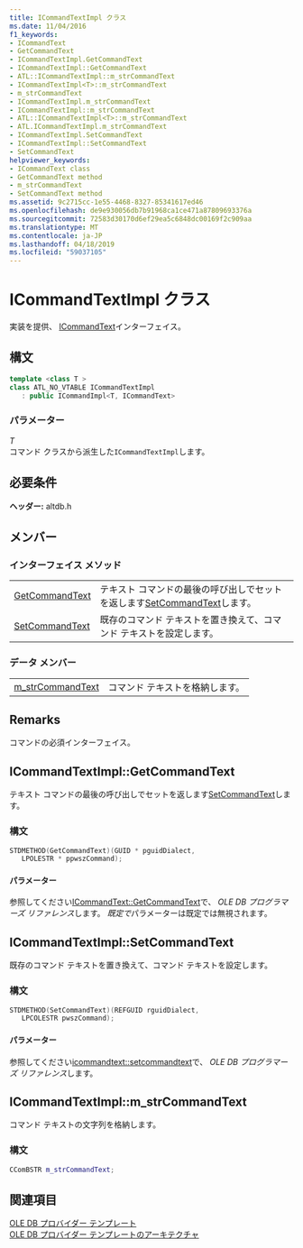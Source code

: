 ```yaml
---
title: ICommandTextImpl クラス
ms.date: 11/04/2016
f1_keywords:
- ICommandText
- GetCommandText
- ICommandTextImpl.GetCommandText
- ICommandTextImpl::GetCommandText
- ATL::ICommandTextImpl::m_strCommandText
- ICommandTextImpl<T>::m_strCommandText
- m_strCommandText
- ICommandTextImpl.m_strCommandText
- ICommandTextImpl::m_strCommandText
- ATL::ICommandTextImpl<T>::m_strCommandText
- ATL.ICommandTextImpl.m_strCommandText
- ICommandTextImpl.SetCommandText
- ICommandTextImpl::SetCommandText
- SetCommandText
helpviewer_keywords:
- ICommandText class
- GetCommandText method
- m_strCommandText
- SetCommandText method
ms.assetid: 9c2715cc-1e55-4468-8327-85341617ed46
ms.openlocfilehash: de9e930056db7b91968ca1ce471a87809693376a
ms.sourcegitcommit: 72583d30170d6ef29ea5c6848dc00169f2c909aa
ms.translationtype: MT
ms.contentlocale: ja-JP
ms.lasthandoff: 04/18/2019
ms.locfileid: "59037105"
---
```

# <a name="icommandtextimpl-class"></a>ICommandTextImpl クラス

実装を提供、 [ICommandText](/previous-versions/windows/desktop/ms714914(v=vs.85))インターフェイス。

## <a name="syntax"></a>構文

```cpp
template <class T >
class ATL_NO_VTABLE ICommandTextImpl
   : public ICommandImpl<T, ICommandText>
```

### <a name="parameters"></a>パラメーター

*T*<br/>
コマンド クラスから派生した`ICommandTextImpl`します。

## <a name="requirements"></a>必要条件

**ヘッダー:** altdb.h

## <a name="members"></a>メンバー

### <a name="interface-methods"></a>インターフェイス メソッド

|||
|-|-|
|[GetCommandText](#getcommandtext)|テキスト コマンドの最後の呼び出しでセットを返します[SetCommandText](../../data/oledb/icommandtextimpl-setcommandtext.md)します。|
|[SetCommandText](#setcommandtext)|既存のコマンド テキストを置き換えて、コマンド テキストを設定します。|

### <a name="data-members"></a>データ メンバー

|||
|-|-|
|[m_strCommandText](#strcommandtext)|コマンド テキストを格納します。|

## <a name="remarks"></a>Remarks

コマンドの必須インターフェイス。

## <a name="getcommandtext"></a> ICommandTextImpl::GetCommandText

テキスト コマンドの最後の呼び出しでセットを返します[SetCommandText](../../data/oledb/icommandtextimpl-setcommandtext.md)します。

### <a name="syntax"></a>構文

```cpp
STDMETHOD(GetCommandText)(GUID * pguidDialect,
   LPOLESTR * ppwszCommand);
```

#### <a name="parameters"></a>パラメーター

参照してください[ICommandText::GetCommandText](/previous-versions/windows/desktop/ms709825(v=vs.85))で、 *OLE DB プログラマーズ リファレンス*します。 *既定で*パラメーターは既定では無視されます。

## <a name="setcommandtext"></a> ICommandTextImpl::SetCommandText

既存のコマンド テキストを置き換えて、コマンド テキストを設定します。

### <a name="syntax"></a>構文

```cpp
STDMETHOD(SetCommandText)(REFGUID rguidDialect,
   LPCOLESTR pwszCommand);
```

#### <a name="parameters"></a>パラメーター

参照してください[icommandtext::setcommandtext](/previous-versions/windows/desktop/ms709757(v=vs.85))で、 *OLE DB プログラマーズ リファレンス*します。

## <a name="strcommandtext"></a> ICommandTextImpl::m_strCommandText

コマンド テキストの文字列を格納します。

### <a name="syntax"></a>構文

```cpp
CComBSTR m_strCommandText;
```

## <a name="see-also"></a>関連項目

[OLE DB プロバイダー テンプレート](../../data/oledb/ole-db-provider-templates-cpp.md)<br/>
[OLE DB プロバイダー テンプレートのアーキテクチャ](../../data/oledb/ole-db-provider-template-architecture.md)